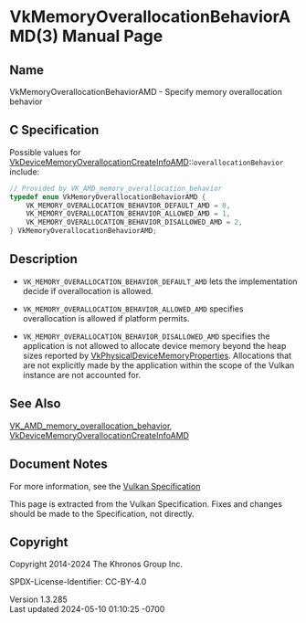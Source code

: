 # VkMemoryOverallocationBehaviorAMD(3) Manual Page

## Name

VkMemoryOverallocationBehaviorAMD - Specify memory overallocation
behavior



## <a href="#_c_specification" class="anchor"></a>C Specification

Possible values for
[VkDeviceMemoryOverallocationCreateInfoAMD](https://registry.khronos.org/vulkan/specs/1.3-extensions/man/html/VkDeviceMemoryOverallocationCreateInfoAMD.html)::`overallocationBehavior`
include:

``` c
// Provided by VK_AMD_memory_overallocation_behavior
typedef enum VkMemoryOverallocationBehaviorAMD {
    VK_MEMORY_OVERALLOCATION_BEHAVIOR_DEFAULT_AMD = 0,
    VK_MEMORY_OVERALLOCATION_BEHAVIOR_ALLOWED_AMD = 1,
    VK_MEMORY_OVERALLOCATION_BEHAVIOR_DISALLOWED_AMD = 2,
} VkMemoryOverallocationBehaviorAMD;
```

## <a href="#_description" class="anchor"></a>Description

- `VK_MEMORY_OVERALLOCATION_BEHAVIOR_DEFAULT_AMD` lets the
  implementation decide if overallocation is allowed.

- `VK_MEMORY_OVERALLOCATION_BEHAVIOR_ALLOWED_AMD` specifies
  overallocation is allowed if platform permits.

- `VK_MEMORY_OVERALLOCATION_BEHAVIOR_DISALLOWED_AMD` specifies the
  application is not allowed to allocate device memory beyond the heap
  sizes reported by
  [VkPhysicalDeviceMemoryProperties](https://registry.khronos.org/vulkan/specs/1.3-extensions/man/html/VkPhysicalDeviceMemoryProperties.html).
  Allocations that are not explicitly made by the application within the
  scope of the Vulkan instance are not accounted for.

## <a href="#_see_also" class="anchor"></a>See Also

[VK_AMD_memory_overallocation_behavior](https://registry.khronos.org/vulkan/specs/1.3-extensions/man/html/VK_AMD_memory_overallocation_behavior.html),
[VkDeviceMemoryOverallocationCreateInfoAMD](https://registry.khronos.org/vulkan/specs/1.3-extensions/man/html/VkDeviceMemoryOverallocationCreateInfoAMD.html)

## <a href="#_document_notes" class="anchor"></a>Document Notes

For more information, see the <a
href="https://registry.khronos.org/vulkan/specs/1.3-extensions/html/vkspec.html#VkMemoryOverallocationBehaviorAMD"
target="_blank" rel="noopener">Vulkan Specification</a>

This page is extracted from the Vulkan Specification. Fixes and changes
should be made to the Specification, not directly.

## <a href="#_copyright" class="anchor"></a>Copyright

Copyright 2014-2024 The Khronos Group Inc.

SPDX-License-Identifier: CC-BY-4.0

Version 1.3.285  
Last updated 2024-05-10 01:10:25 -0700
